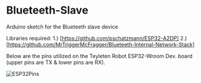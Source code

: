 # Blueteeth-Slave
Arduino sketch for the Blueteeth slave device


Libraries required:
1.) [https://github.com/pschatzmann/ESP32-A2DP]
2.) [https://github.com/MrTriggerMcFragger/Blueteeth-Internal-Network-Stack]

Below are the pins utilized on the Teyleten Robot ESP32-Wroom Dev. board (upper pins are TX & lower pins are RX).

![ESP32Pins](https://github.com/MrTriggerMcFragger/Blueteeth-Slave/assets/78004809/dd8a93c0-2975-49e4-bc21-2329cca75500)

